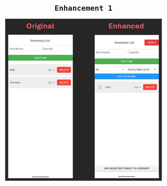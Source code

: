<h1 align="center"><code>Enhancement 1</code></h1>

<p align="center">
  <img src="https://github.com/MusabXD/musabxd.github.io/raw/Software-Engineering-and-Design/Enhancement%201.png" alt="Inventory App Screenshot" width="550">
</p>
